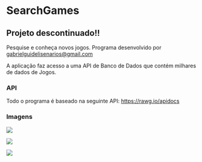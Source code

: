 # SearchGames

## Projeto descontinuado!!

Pesquise e conheça novos jogos. Programa desenvolvido por gabrielguidelisenarios@gmail.com

A aplicação faz acesso a uma API de Banco de Dados que contém milhares de dados de Jogos.




### API

Todo o programa é baseado na seguinte API: https://rawg.io/apidocs




### Imagens


![](https://i.imgur.com/EZ9cf9Z.png)

![](https://i.imgur.com/mTBVz9X.png)

![](https://i.imgur.com/XVWGeDE.png)

